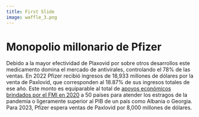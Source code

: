 ```yaml
---
title: First Slide
image: waffle_3.png
---
```


# Monopolio millonario de Pfizer

Debido a la mayor efectividad de Plaxovid por sobre otros desarrollos este medicamento domina el mercado de antivirales, controlando el 78% de las ventas. En 2022 Pfizer recibió ingresos de 18,933 millones de dólares por la venta de Paxlovid, que corresponden al 18.87% de sus ingresos totales de ese año. Este monto es equiparable al total de [apoyos económicos brindados por el FMI en 2020](https://www.aa.com.tr/es/econom%C3%ADa/fmi-dona-usd-18-mil-millones-para-ayudar-a-50-naciones-a-soportar-el-impacto-del-coronavirus/1834196) a 50 países para atender los estragos de la pandemia o ligeramente superior al PIB de un país como Albania o Georgia. Para 2023, Pfizer espera ventas de Paxlovid por 8,000 millones de dólares.
